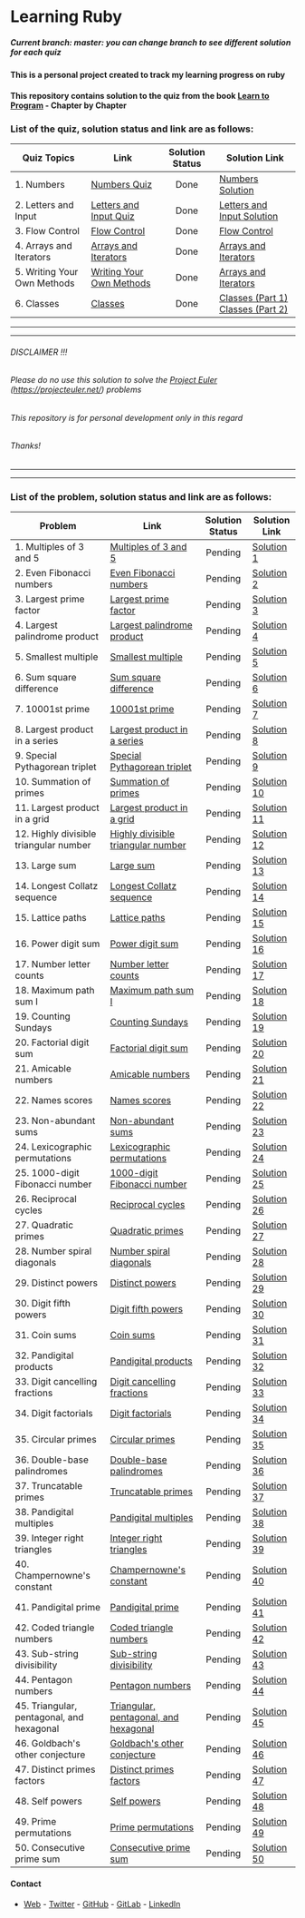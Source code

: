 # Learning Ruby


##### *Current branch: master: you can change branch to see different solution for each quiz* 


#### This is a personal project created to track my learning progress on ruby

#### This repository contains solution to the quiz from the book [Learn to Program](https://pine.fm/LearnToProgram/) - Chapter by Chapter


### List of the quiz, solution status and link are as follows:
| Quiz Topics | Link | Solution Status | Solution Link|
|------------ | ------------- | :-------------: | -------------|
|1. Numbers |[Numbers Quiz](https://pine.fm/LearnToProgram/chap_01.html)|Done|[Numbers Solution](/quiz-1-ruby.rb)| 
|2. Letters and Input |[Letters and Input Quiz](https://pine.fm/LearnToProgram/chap_04.html)|Done|[Letters and Input Solution](/quiz-2-ruby.rb)|     
|3. Flow Control |[Flow Control](https://pine.fm/LearnToProgram/chap_06.html)|Done|[Flow Control](/quiz-3-ruby.rb)|
|4. Arrays and Iterators|[Arrays and Iterators](https://pine.fm/LearnToProgram/chap_07.html)|Done|[Arrays and Iterators](/quiz-4-ruby.rb)|
|5. Writing Your Own Methods |[Writing Your Own Methods](https://pine.fm/LearnToProgram/chap_08.html)|Done|[Arrays and Iterators](/quiz-5-ruby.rb)| 
|6. Classes  |[Classes](https://pine.fm/LearnToProgram/chap_09.html)|Done|[Classes (Part 1)](/quiz-6-part-1-ruby.rb)  [Classes (Part 2)](/quiz-6-part-2-ruby.rb)| 

*****************
*****************

###### DISCLAIMER !!!
###### Please do no use this solution to solve the [Project Euler](https://projecteuler.net/) (https://projecteuler.net/) problems
###### This repository is for personal development only in this regard
###### Thanks!
*****************
*****************
### List of the problem, solution status and link are as follows:
| Problem | Link | Solution Status | Solution Link|
|------------ | ------------- | :-------------: | -------------|
|1. Multiples of 3 and 5 |[Multiples of 3 and 5](https://projecteuler.net/problem=1)|Pending|[Solution 1](/ProjectEulerRuby/project_euler_1.rb)|
|2. Even Fibonacci numbers |[Even Fibonacci numbers](https://projecteuler.net/problem=2)|Pending|[Solution 2](/ProjectEulerRuby/project_euler_2.rb)|
|3. Largest prime factor |[Largest prime factor](https://projecteuler.net/problem=3)|Pending|[Solution 3](/ProjectEulerRuby/project_euler_3.rb)|
|4. Largest palindrome product |[Largest palindrome product](https://projecteuler.net/problem=4)|Pending|[Solution 4](/ProjectEulerRuby/project_euler_4.rb)|
|5. Smallest multiple |[Smallest multiple](https://projecteuler.net/problem=5)|Pending|[Solution 5](/ProjectEulerRuby/project_euler_5.rb)|
|6. Sum square difference |[Sum square difference](https://projecteuler.net/problem=6)|Pending|[Solution 6](/ProjectEulerRuby/project_euler_6.rb)|
|7. 10001st prime |[10001st prime](https://projecteuler.net/problem=7)|Pending|[Solution 7](/ProjectEulerRuby/project_euler_7.rb)|
|8. Largest product in a series |[Largest product in a series](https://projecteuler.net/problem=8)|Pending|[Solution 8](/ProjectEulerRuby/project_euler_8.rb)|
|9. Special Pythagorean triplet |[Special Pythagorean triplet](https://projecteuler.net/problem=9)|Pending|[Solution 9](/ProjectEulerRuby/project_euler_9.rb)|
|10. Summation of primes |[Summation of primes](https://projecteuler.net/problem=10)|Pending|[Solution 10](/ProjectEulerRuby/project_euler_10.rb)|
|11. Largest product in a grid |[Largest product in a grid](https://projecteuler.net/problem=11)|Pending|[Solution 11](/ProjectEulerRuby/project_euler_11.rb)|
|12. Highly divisible triangular number |[Highly divisible triangular number](https://projecteuler.net/problem=12)|Pending|[Solution 12](/ProjectEulerRuby/project_euler_12.rb)|
|13. Large sum |[Large sum](https://projecteuler.net/problem=13)|Pending|[Solution 13](/ProjectEulerRuby/project_euler_13.rb)|
|14. Longest Collatz sequence |[Longest Collatz sequence](https://projecteuler.net/problem=14)|Pending|[Solution 14](/ProjectEulerRuby/project_euler_14.rb)|
|15. Lattice paths |[Lattice paths](https://projecteuler.net/problem=15)|Pending|[Solution 15](/ProjectEulerRuby/project_euler_15.rb)|
|16. Power digit sum |[Power digit sum](https://projecteuler.net/problem=16)|Pending|[Solution 16](/ProjectEulerRuby/project_euler_16.rb)|
|17. Number letter counts |[Number letter counts](https://projecteuler.net/problem=17)|Pending|[Solution 17](/ProjectEulerRuby/project_euler_17.rb)|
|18. Maximum path sum I |[Maximum path sum I](https://projecteuler.net/problem=18)|Pending|[Solution 18](/ProjectEulerRuby/project_euler_18.rb)|
|19. Counting Sundays |[Counting Sundays](https://projecteuler.net/problem=19)|Pending|[Solution 19](/ProjectEulerRuby/project_euler_19.rb)|
|20. Factorial digit sum |[Factorial digit sum](https://projecteuler.net/problem=20)|Pending|[Solution 20](/ProjectEulerRuby/project_euler_20.rb)|
|21. Amicable numbers |[Amicable numbers](https://projecteuler.net/problem=21)|Pending|[Solution 21](/ProjectEulerRuby/project_euler_21.rb)|
|22. Names scores |[Names scores](https://projecteuler.net/problem=22)|Pending|[Solution 22](/ProjectEulerRuby/project_euler_22.rb)|
|23. Non-abundant sums |[Non-abundant sums](https://projecteuler.net/problem=23)|Pending|[Solution 23](/ProjectEulerRuby/project_euler_23.rb)|
|24. Lexicographic permutations |[Lexicographic permutations](https://projecteuler.net/problem=24)|Pending|[Solution 24](/ProjectEulerRuby/project_euler_24.rb)|
|25. 1000-digit Fibonacci number |[1000-digit Fibonacci number](https://projecteuler.net/problem=25)|Pending|[Solution 25](/ProjectEulerRuby/project_euler_25.rb)|
|26. Reciprocal cycles |[Reciprocal cycles](https://projecteuler.net/problem=26)|Pending|[Solution 26](/ProjectEulerRuby/project_euler_26.rb)|
|27. Quadratic primes |[Quadratic primes](https://projecteuler.net/problem=27)|Pending|[Solution 27](/ProjectEulerRuby/project_euler_27.rb)|
|28. Number spiral diagonals |[Number spiral diagonals](https://projecteuler.net/problem=28)|Pending|[Solution 28](/ProjectEulerRuby/project_euler_28.rb)|
|29. Distinct powers |[Distinct powers](https://projecteuler.net/problem=29)|Pending|[Solution 29](/ProjectEulerRuby/project_euler_29.rb)|
|30. Digit fifth powers |[Digit fifth powers](https://projecteuler.net/problem=30)|Pending|[Solution 30](/ProjectEulerRuby/project_euler_30.rb)|
|31. Coin sums |[Coin sums](https://projecteuler.net/problem=31)|Pending|[Solution 31](/ProjectEulerRuby/project_euler_31.rb)|
|32. Pandigital products |[Pandigital products](https://projecteuler.net/problem=32)|Pending|[Solution 32](/ProjectEulerRuby/project_euler_32.rb)|
|33. Digit cancelling fractions |[Digit cancelling fractions](https://projecteuler.net/problem=33)|Pending|[Solution 33](/ProjectEulerRuby/project_euler_33.rb)|
|34. Digit factorials |[Digit factorials](https://projecteuler.net/problem=34)|Pending|[Solution 34](/ProjectEulerRuby/project_euler_34.rb)|
|35. Circular primes |[Circular primes](https://projecteuler.net/problem=35)|Pending|[Solution 35](/ProjectEulerRuby/project_euler_35.rb)|
|36. Double-base palindromes |[Double-base palindromes](https://projecteuler.net/problem=36)|Pending|[Solution 36](/ProjectEulerRuby/project_euler_36.rb)|
|37. Truncatable primes |[Truncatable primes](https://projecteuler.net/problem=37)|Pending|[Solution 37](/ProjectEulerRuby/project_euler_37.rb)|
|38. Pandigital multiples |[Pandigital multiples](https://projecteuler.net/problem=38)|Pending|[Solution 38](/ProjectEulerRuby/project_euler_38.rb)|
|39. Integer right triangles |[Integer right triangles](https://projecteuler.net/problem=39)|Pending|[Solution 39](/ProjectEulerRuby/project_euler_39.rb)|
|40. Champernowne's constant |[Champernowne's constant](https://projecteuler.net/problem=40)|Pending|[Solution 40](/ProjectEulerRuby/project_euler_40.rb)|
|41. Pandigital prime |[Pandigital prime](https://projecteuler.net/problem=41)|Pending|[Solution 41](/ProjectEulerRuby/project_euler_41.rb)|
|42. Coded triangle numbers |[Coded triangle numbers](https://projecteuler.net/problem=42)|Pending|[Solution 42](/ProjectEulerRuby/project_euler_42.rb)|
|43. Sub-string divisibility |[Sub-string divisibility](https://projecteuler.net/problem=43)|Pending|[Solution 43](/ProjectEulerRuby/project_euler_43.rb)|
|44. Pentagon numbers |[Pentagon numbers](https://projecteuler.net/problem=44)|Pending|[Solution 44](/ProjectEulerRuby/project_euler_44.rb)|
|45. Triangular, pentagonal, and hexagonal |[Triangular, pentagonal, and hexagonal](https://projecteuler.net/problem=45)|Pending|[Solution 45](/ProjectEulerRuby/project_euler_45.rb)|
|46. Goldbach's other conjecture |[Goldbach's other conjecture](https://projecteuler.net/problem=46)|Pending|[Solution 46](/ProjectEulerRuby/project_euler_46.rb)|
|47. Distinct primes factors |[Distinct primes factors](https://projecteuler.net/problem=47)|Pending|[Solution 47](/ProjectEulerRuby/project_euler_47.rb)|
|48. Self powers |[Self powers](https://projecteuler.net/problem=48)|Pending|[Solution 48](/ProjectEulerRuby/project_euler_48.rb)|
|49. Prime permutations |[Prime permutations](https://projecteuler.net/problem=49)|Pending|[Solution 49](/ProjectEulerRuby/project_euler_49.rb)|
|50. Consecutive prime sum |[Consecutive prime sum](https://projecteuler.net/problem=50)|Pending|[Solution 50](/ProjectEulerRuby/project_euler_50.rb)|

#### Contact
* [Web](https://bolabuari.com/) - [Twitter](https://twitter.com/bolah2009) - [GitHub](https://github.com/bolah2009/) - [GitLab](https://gitlab.com/bolah2009/) - [LinkedIn](https://www.linkedin.com/in/bolah2009/)
